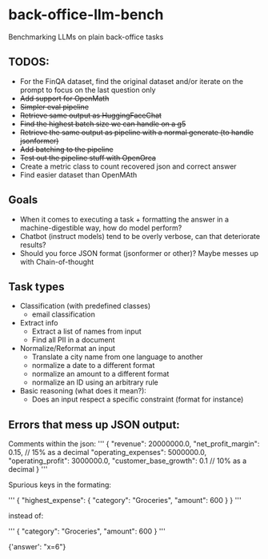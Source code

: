 # back-office-llm-bench
Benchmarking LLMs on plain back-office tasks

## TODOS:
- For the FinQA dataset, find the original dataset and/or iterate on the prompt to focus on the last question only
- ~~Add support for OpenMath~~
- ~~Simpler eval pipeline~~
- ~~Retrieve same output as HuggingFaceChat~~
- ~~Find the highest batch size we can handle on a g5~~
- ~~Retrieve the same output as pipeline with a normal generate (to handle jsonformer)~~
- ~~Add batching to the pipeline~~
- ~~Test out the pipeline stuff with OpenOrca~~
- Create a metric class to count recovered json and correct answer
- Find easier dataset than OpenMAth

## Goals

- When it comes to executing a task + formatting the answer in a machine-digestible way, how do model perform?
- Chatbot (instruct models) tend to be overly verbose, can that deteriorate results?
- Should you force JSON format (jsonformer or other)? Maybe messes up with Chain-of-thought


## Task types
- Classification (with predefined classes)
  - email classification
- Extract info
  - Extract a list of names from input
  - Find all PII in a document
- Normalize/Reformat an input
  - Translate a city name from one language to another
  - normalize a date to a different format
  - normalize an amount to a different format
  - normalize an ID using an arbitrary rule
- Basic reasoning (what does it mean?):
  - Does an input respect a specific constraint (format for instance)

## Errors that mess up JSON output:

Comments within the json:
'''
{
"revenue": 20000000.0,
"net_profit_margin": 0.15, // 15% as a decimal
"operating_expenses": 5000000.0,
"operating_profit": 3000000.0,
"customer_base_growth": 0.1 // 10% as a decimal
}
'''

Spurious keys in the formating:

'''
{
  "highest_expense": {
    "category": "Groceries",
    "amount": 600
  }
}
'''

instead of:

'''
{
    "category": "Groceries",
    "amount": 600
  }
'''

{'answer': "x=6"}